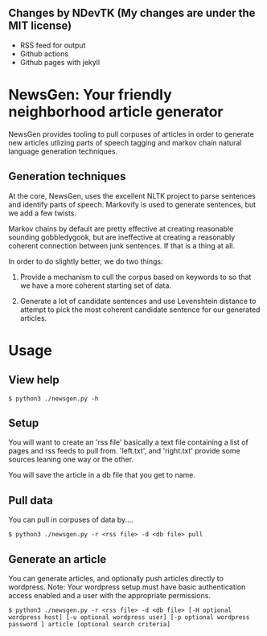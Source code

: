 ## Changes by NDevTK (My changes are under the MIT license)
- RSS feed for output
- Github actions
- Github pages with jekyll

# NewsGen:  Your friendly neighborhood article generator

NewsGen provides tooling to pull corpuses of articles in order to generate new
articles utlizing parts of speech tagging and markov chain natural language
generation techniques.

## Generation techniques

At the core, NewsGen, uses the excellent NLTK project to parse sentences and identify parts of
speech.  Markovify is used to generate sentences, but we add a few twists.

Markov chains by default are pretty effective at creating reasonable sounding
gobbledygook, but are ineffective at creating a reasonably coherent connection
between junk sentences.  If that is a thing at all.

In order to do slightly better, we do two things:

1) Provide a mechanism to cull the corpus based on keywords to so that we have
a more coherent starting set of data.

2) Generate a lot of candidate sentences and use Levenshtein distance to
attempt to pick the most coherent candidate sentence for our generated
articles.

# Usage

## View help

```
$ python3 ./newsgen.py -h
```


## Setup

You will want to create an 'rss file' basically a text file containing a list
of pages and rss feeds to pull from.  'left.txt', and 'right.txt' provide some
sources leaning one way or the other.

You will save the article in a db file that you get to name.


## Pull data

You can pull in corpuses of data by....

```
$ python3 ./newsgen.py -r <rss file> -d <db file> pull
```

## Generate an article

You can generate articles, and optionally push articles directly to wordpress.
Note: Your wordpress setup must have basic authentication access enabled and a
user with the appropriate permissions.

```
$ python3 ./newsgen.py -r <rss file> -d <db file> [-H optional wordpress host] [-u optional wordpress user] [-p optional wordpress password ] article [optional search criteria]
```


